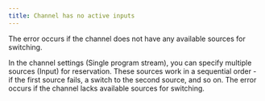 ```yaml
---
title: Channel has no active inputs
---
```


The error occurs if the channel does not have any available sources for switching.

In the channel settings (Single program stream), you can specify multiple sources (Input) for reservation. These sources work in a sequential order - if the first source fails, a switch to the second source, and so on. The error occurs if the channel lacks available sources for switching.
